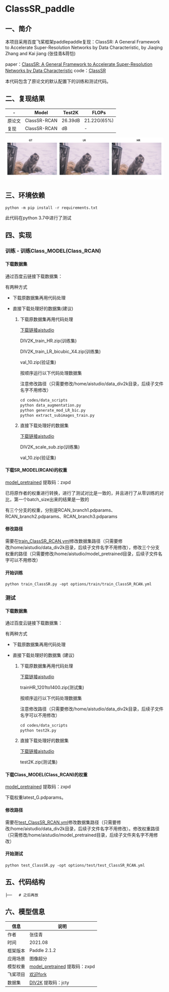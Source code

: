 # ClassSR_paddle
## 一、简介
本项目采用百度飞桨框架paddlepaddle复现：ClassSR: A General Framework to Accelerate Super-Resolution Networks by Data Characteristic, by Jiaqing Zhang and Kai jiang (张佳青&蒋恺)


paper：[ClassSR: A General Framework to Accelerate Super-Resolution Networks by Data Characteristic](https://openaccess.thecvf.com/content/CVPR2021/papers/Kong_ClassSR_A_General_Framework_to_Accelerate_Super-Resolution_Networks_by_Data_CVPR_2021_paper.pdf)
code：[ClassSR](https://github.com/Xiangtaokong/ClassSR)

本代码包含了原论文的默认配置下的训练和测试代码。

## 二、复现结果

| - | Model | Test2K | FLOPs |
|  ----  |  ----  |  ----  |  ----  |
| 原论文 | ClassSR-RCAN | 26.39dB | 21.22G(65%) |
| 复现 | ClassSR-RCAN | dB | - |

![Results](https://github.com/icey-zhang/ClassSR_paddle/blob/main/results/ClassSR_result.png)

## 三、环境依赖

```
python -m pip install -r requirements.txt
```

此代码在python 3.7中进行了测试

## 四、实现

### 训练 - 训练Class_MODEL(Class_RCAN)

#### 下载数据集

通过百度云链接下载数据集：

有两种方式

- 下载原数据集再用代码处理
- 直接下载处理好的数据集(建议)

  1. 下载原数据集再用代码处理
      
      [下载链接aistudio](https://aistudio.baidu.com/aistudio/datasetdetail/104667)

      DIV2K_train_HR.zip(训练集)

      DIV2K_train_LR_bicubic_X4.zip(训练集)

      val_10.zip(验证集)

      按顺序运行以下代码处理数据集

      注意修改路径（只需要修改/home/aistudio/data_div2k目录，后续子文件名字不用修改）

      ```
      cd codes/data_scripts
      python data_augmentation.py
      python generate_mod_LR_bic.py
      python extract_subimages_train.py
      ```

  2. 直接下载处理好的数据集
  
      [下载链接aistudio](https://aistudio.baidu.com/aistudio/datasetdetail/105748)

      DIV2K_scale_sub.zip(训练集)

      val_10.zip(验证集)
      

#### 下载SR_MODEL(RCAN)的权重

[model_pretrained](https://pan.baidu.com/s/1B4DdsBDaiH74uwcp-oMosw) 提取码：zxpd

已将原作者的权重进行转换，进行了测试对比是一致的，并且进行了从零训练的对比，第一个batch_size出来的结果是一致的

有三个分支的权重，分别是RCAN_branch1.pdparams、RCAN_branch2.pdparams、RCAN_branch3.pdparams

#### 修改路径

需要在[train_ClassSR_RCAN.yml](https://github.com/icey-zhang/ClassSR_paddle/blob/main/options/train/train_RCAN.yml)修改数据集路径（只需要修改/home/aistudio/data_div2k目录，后续子文件名字不用修改），修改三个分支权重的路径（只需要修改/home/aistudio/model_pretrained目录，后续子文件名字可以不用修改）

#### 开始训练

```
python train_ClassSR.py -opt options/train/train_ClassSR_RCAN.yml
```

### 测试
#### 下载数据集

通过百度云链接下载数据集：

有两种方式

- 下载原数据集再用代码处理
- 直接下载处理好的数据集 (建议)

  1. 下载原数据集再用代码处理
  
      [下载链接aistudio](https://aistudio.baidu.com/aistudio/datasetdetail/55117)
      
      trainHR_1201to1400.zip(测试集)
      
      按顺序运行以下代码处理数据集

      注意修改路径（只需要修改/home/aistudio/data_div2k目录，后续子文件名字可以不用修改）

      ```
      cd codes/data_scripts
      python test2k.py
      ```

  2. 直接下载处理好的数据集
  
     [下载链接aistudio](https://aistudio.baidu.com/aistudio/datasetdetail/105748)

      test2K.zip(测试集)

#### 下载Class_MODEL(Class_RCAN)的权重

[model_pretrained](https://pan.baidu.com/s/1B4DdsBDaiH74uwcp-oMosw) 提取码：zxpd

下载权重latest_G.pdparams。

#### 修改路径

需要在[test_ClassSR_RCAN.yml](https://github.com/icey-zhang/ClassSR_paddle/blob/main/options/test/test_ClassSR_RCAN.yml)修改数据集路径（只需要修改/home/aistudio/data_div2k目录，后续子文件名字不用修改）。修改权重路径（只需修改/home/aistudio/model_pretrained目录，后续子文件夹名字不用修改）

#### 开始测试

```
python test_ClassSR.py -opt options/test/test_ClassSR_RCAN.yml
```

## 五、代码结构


```
├──   # 之后再放

```

## 六、模型信息

|  信息   |  说明 |
|  ----  |  ----  |
| 作者 | 张佳青 |
| 时间 | 2021.08 |
| 框架版本 | Paddle 2.1.2 |
| 应用场景 | 图像超分 |
| 模型权重 | [model_pretrained](https://pan.baidu.com/s/1B4DdsBDaiH74uwcp-oMosw) 提取码：zxpd |
| 飞桨项目 | [欢迎fork]() |
|  数据集  | [DIV2K](https://pan.baidu.com/s/12eTTMe_yk7WgQ7aZnYbnDg) 提取码：jcty |
